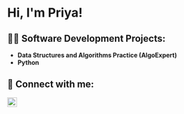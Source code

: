 <h1>Hi, I'm Priya! </h1>

<h2>👨‍💻 Software Development Projects:</h2>

- <b>Data Structures and Algorithms Practice (AlgoExpert)</b>
- <b>Python</b>

<h2> 🤳 Connect with me:</h2>


[<img align="left" alt="JoshMadakor | LinkedIn" width="22px" src="https://cdn.jsdelivr.net/npm/simple-icons@v3/icons/linkedin.svg" />][linkedin]





[linkedin]: https://linkedin.com/in/priya-sinha45
